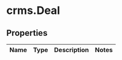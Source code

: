 # crms.Deal

## Properties
Name | Type | Description | Notes
------------ | ------------- | ------------- | -------------


